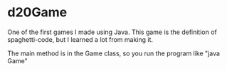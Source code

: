 # d20Game
One of the first games I made using Java. This game is the definition of spaghetti-code, but I learned a lot from making it.


The main method is in the Game class, so you run the program like "java Game"
